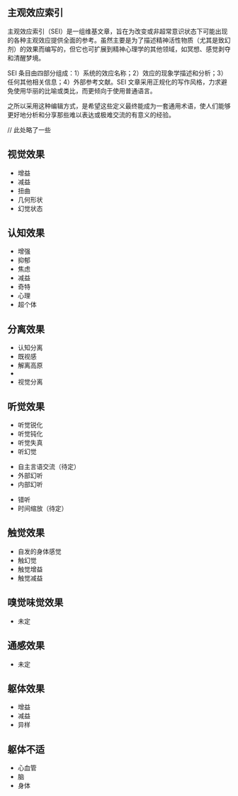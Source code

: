 ## 主观效应索引

主观效应索引（SEI）是一组维基文章，旨在为改变或非超常意识状态下可能出现的各种主观效应提供全面的参考。虽然主要是为了描述精神活性物质（尤其是致幻剂）的效果而编写的，但它也可扩展到精神心理学的其他领域，如冥想、感觉剥夺和清醒梦境。

SEI 条目由四部分组成：1）系统的效应名称；2）效应的现象学描述和分析；3）任何其他相关信息；4）外部参考文献。SEI 文章采用正规化的写作风格，力求避免使用华丽的比喻或类比，而更倾向于使用普通语言。

之所以采用这种编辑方式，是希望这些定义最终能成为一套通用术语，使人们能够更好地分析和分享那些难以表达或极难交流的有意义的经验。

// 此处略了一些

## 视觉效果
+ 增益
+ 减益
+ 扭曲
+ 几何形状
+ 幻觉状态

## 认知效果
+ 增强
+ 抑郁
+ 焦虑
+ 减益
+ 奇特
+ 心理
+ 超个体

## 分离效果
+ 认知分离
+ 既视感
+ 解离高原
+
+ 视觉分离

## 听觉效果
- 听觉锐化
- 听觉钝化
- 听觉失真
- 听幻觉
+ 自主言语交流（待定）
+ 外部幻听
+ 内部幻听
- 错听
- 时间缩放（待定）

## 触觉效果
- 自发的身体感觉
- 触幻觉
- 触觉增益
- 触觉减益

## 嗅觉味觉效果
- 未定

## 通感效果
- 未定

## 躯体效果
- 增益
- 减益
- 异样

## 躯体不适
- 心血管
- 脑
- 身体